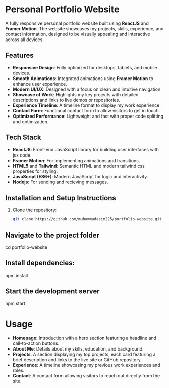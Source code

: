 # Personal Portfolio Website

A fully responsive personal portfolio website built using **ReactJS** and **Framer Motion**. The website showcases my projects, skills, experience, and contact information, designed to be visually appealing and interactive across all devices.

## Features

- **Responsive Design**: Fully optimized for desktops, tablets, and mobile devices.
- **Smooth Animations**: Integrated animations using **Framer Motion** to enhance user experience.
- **Modern UI/UX**: Designed with a focus on clean and intuitive navigation.
- **Showcase of Work**: Highlights my key projects with detailed descriptions and links to live demos or repositories.
- **Experience Timeline**: A timeline format to display my work experience.
- **Contact Form**: Functional contact form to allow visitors to get in touch.
- **Optimized Performance**: Lightweight and fast with proper code splitting and optimization.

## Tech Stack

- **ReactJS**: Front-end JavaScript library for building user interfaces with jsx code.
- **Framer Motion**: For implementing animations and transitions.
- **HTML5** and **Tailwind**: Semantic HTML and modern tailwind css properties for styling.
- **JavaScript (ES6+)**: Modern JavaScript for logic and interactivity.
- **Nodejs**: For sending and recieving messages,

## Installation and Setup Instructions

1. Clone the repository:
   ```bash
   git clone https://github.com/muhammadasim225/portfolio-website.git

## Navigate to the project folder

cd portfolio-website

## Install dependencies:

npm install

## Start the development server

npm start


# Usage

- **Homepage**: Introduction with a hero section featuring a headline and call-to-action buttons.
- **About Me**: Details about my skills, education, and background.
- **Projects**: A section displaying my top projects, each card featuring a brief description and links to the live site or GitHub repository.
- **Experience**: A timeline showcasing my previous work experiences and roles.
- **Contact**: A contact form allowing visitors to reach out directly from the site.







   
